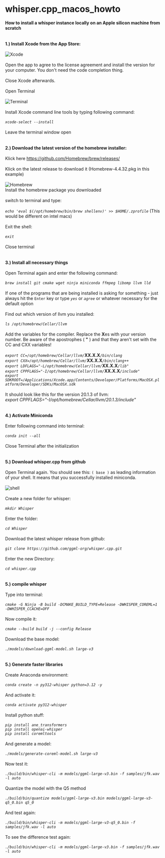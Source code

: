 # whisper.cpp_macos_howto
**How to install a whisper instance locally on an Apple silicon machine from scratch**
<BR>
<BR>
<BR>
**1.) Install Xcode from the App Store:**
<BR>
<BR>
![Xcode](https://github.com/user-attachments/assets/72314b18-4e6c-474a-9661-d6c08e1dc94b)
<BR>
<BR>
Open the app to agree to the license agreement and install the version for your computer. You don't need the code completion thing.
<BR>
<BR>
Close Xcode afterwards.
<BR>
<BR>
Open Terminal
<BR>
<BR>
![Terminal](https://github.com/user-attachments/assets/12c5ef67-59a8-4d8d-adcf-d25e0780449a)
<BR>
<BR>
Install Xcode command line tools by typing following command:
<BR>
<BR>
_`xcode-select --install`_
<BR>
<BR>
Leave the terminal window open
<BR>
<BR>
<BR>
**2.) Download the latest version of the homebrew installer:**
<BR>
<BR>
Klick here https://github.com/Homebrew/brew/releases/
<BR>
<BR>
Klick on the latest release to download it (Homebrew-4.4.32.pkg in this example)
<BR>
<BR>
![Homebrew](https://github.com/user-attachments/assets/e6d50eef-5cbe-4199-b9fc-cd37a0e80ebb)
<BR>
Install the homebrew package you downloaded
<BR>
<BR>
switch to terminal and type:
<BR>
<BR>
_`echo 'eval $(/opt/homebrew/bin/brew shellenv)' >> $HOME/.zprofile`_  (This would be different on intel macs)
<BR>
<BR>
Exit the shell:
<BR>
<BR>
_`exit`_
<BR>
<BR>
Close terminal
<BR>
<BR>
<BR>
**3.) Install all necessary things**
<BR>
<BR>
Open Terminal again and enter the following command:
<BR>
<BR>
_`brew install git cmake wget ninja miniconda ffmpeg libomp llvm lld`_
<BR>
<BR>
If one of the programs that are being installed is asking for something - just always hit the `Enter` key or type _`yes`_ or _`agree`_ or whatever necessary for the default option
<BR>
<BR>
Find out which version of llvm you installed:
<BR>
<BR>
_`ls /opt/homebrew/Cellar/llvm`_
<BR>
<BR>
Add the variables for the compiler. Replace the **X**es with your version number. Be aware of the apostrophes ( **"** ) and that they aren't set with the CC and CXX variables! 
<BR>
<BR>
_`export CC=/opt/homebrew/Cellar/llvm/`_**XX.X.X**_`/bin/clang`_
<BR>
_`export CXX=/opt/homebrew/Cellar/llvm/`_**XX.X.X**_`/bin/clang++`_
<BR>
_`export LDFLAGS="-L/opt/homebrew/Cellar/llvm/`_**XX.X.X**_`/lib"`_
<BR>
_`export CPPFLAGS="-I/opt/homebrew/Cellar/llvm/`_**XX.X.X**_`/include"`_
<BR>
_`export SDKROOT=/Applications/Xcode.app/Contents/Developer/Platforms/MacOSX.platform/Developer/SDKs/MacOSX.sdk`_
<BR>
<BR>
It should look like this for the version 20.1.3 of llvm:
<BR>
_export CPPFLAGS="-I/opt/homebrew/Cellar/llvm/20.1.3/include"_
<BR>
<BR>
<BR>
**4.) Activate Miniconda**
<BR>
<BR>
Enter following command into terminal:
<BR>
<BR>
_`conda init --all`_
<BR>
<BR>
Close Terminal after the initialization
<BR>
<BR>
<BR>
**5.) Download whisper.cpp from github**
<BR>
<BR>
Open Terminal again. You should see this: `( base )` as leading information of your shell. It means that you successfully installed miniconda.
<BR>
<BR>
![shell](https://github.com/user-attachments/assets/7f60204b-013f-424c-8f80-c6a491075e94)
<BR>
<BR>
Create a new folder for whisper:
<BR>
<BR>
_`mkdir Whisper`_
<BR>
<BR>
Enter the folder:
<BR>
<BR>
_`cd Whisper`_
<BR>
<BR>
Download the latest whisper release from github:
<BR>
<BR>
_`git clone https://github.com/ggml-org/whisper.cpp.git`_
<BR>
<BR>
Enter the new Directory:
<BR>
<BR>
_`cd whisper.cpp`_
<BR>
<BR>
<BR>
**5.) compile whisper**
<BR>
<BR>
Type into terminal:
<BR>
<BR>
_`cmake -G Ninja -B build -DCMAKE_BUILD_TYPE=Release -DWHISPER_COREML=1 -DWHISPER_CCACHE=OFF`_
<BR>
<BR>
Now compile it:
<BR>
<BR>
_`cmake --build build -j --config Release`_
<BR>
<BR>
Download the base model:
<BR>
<BR>
_`./models/download-ggml-model.sh large-v3`_
<BR>
<BR>
<BR>
**5.) Generate faster libraries**
<BR>
<BR>
Create Anaconda environment:
<BR>
<BR>
_`conda create -n py312-whisper python=3.12 -y`_
<BR>
<BR>
And activate it:
<BR>
<BR>
_`conda activate py312-whisper`_
<BR>
<BR>
Install python stuff:
<BR>
<BR>
_`pip install ane_transformers`_
<BR>
_`pip install openai-whisper`_
<BR>
_`pip install coremltools`_
<BR>
<BR>
And generate a model:
<BR>
<BR>
_`./models/generate-coreml-model.sh large-v3`_
<BR>
<BR>
Now test it:
<BR>
<BR>
_`./build/bin/whisper-cli -m models/ggml-large-v3.bin -f samples/jfk.wav -l auto`_
<BR>
<BR>
Quantize the model with the Q5 method
<BR>
<BR>
_`./build/bin/quantize models/ggml-large-v3.bin models/ggml-large-v3-q5_0.bin q5_0`_
<BR>
<BR>
And test again:
<BR>
<BR>
_`./build/bin/whisper-cli -m models/ggml-large-v3-q5_0.bin -f samples/jfk.wav -l auto`_
<BR>
<BR>
To see the difference test again:
<BR>
<BR>
_`./build/bin/whisper-cli -m models/ggml-large-v3.bin -f samples/jfk.wav -l auto`_
